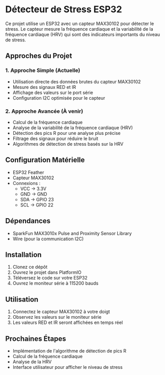 # Détecteur de Stress ESP32

Ce projet utilise un ESP32 avec un capteur MAX30102 pour détecter le stress. Le capteur mesure la fréquence cardiaque et la variabilité de la fréquence cardiaque (HRV) qui sont des indicateurs importants du niveau de stress.

## Approches du Projet

### 1. Approche Simple (Actuelle)
- Utilisation directe des données brutes du capteur MAX30102
- Mesure des signaux RED et IR
- Affichage des valeurs sur le port série
- Configuration I2C optimisée pour le capteur

### 2. Approche Avancée (À venir)
- Calcul de la fréquence cardiaque
- Analyse de la variabilité de la fréquence cardiaque (HRV)
- Détection des pics R pour une analyse plus précise
- Filtrage des signaux pour réduire le bruit
- Algorithmes de détection de stress basés sur la HRV

## Configuration Matérielle

- ESP32 Feather
- Capteur MAX30102
- Connexions :
  - VCC -> 3.3V
  - GND -> GND
  - SDA -> GPIO 23
  - SCL -> GPIO 22

## Dépendances

- SparkFun MAX3010x Pulse and Proximity Sensor Library
- Wire (pour la communication I2C)

## Installation

1. Clonez ce dépôt
2. Ouvrez le projet dans PlatformIO
3. Téléversez le code sur votre ESP32
4. Ouvrez le moniteur série à 115200 bauds

## Utilisation

1. Connectez le capteur MAX30102 à votre doigt
2. Observez les valeurs sur le moniteur série
3. Les valeurs RED et IR seront affichées en temps réel

## Prochaines Étapes

- Implémentation de l'algorithme de détection de pics R
- Calcul de la fréquence cardiaque
- Analyse de la HRV
- Interface utilisateur pour afficher le niveau de stress 